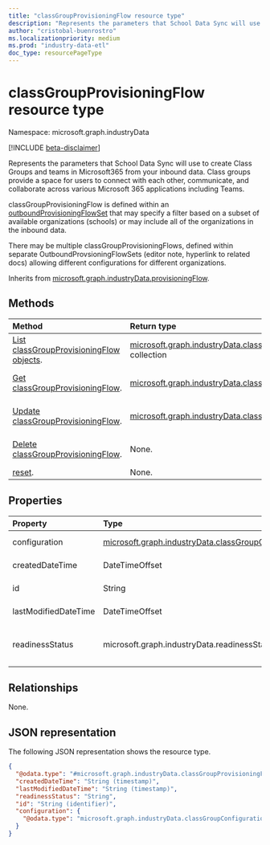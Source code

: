 ```yaml
---
title: "classGroupProvisioningFlow resource type"
description: "Represents the parameters that School Data Sync will use to create Class Groups and teams in Microsoft365 from your inbound data."
author: "cristobal-buenrostro"
ms.localizationpriority: medium
ms.prod: "industry-data-etl"
doc_type: resourcePageType
---
```


# classGroupProvisioningFlow resource type

Namespace: microsoft.graph.industryData

[!INCLUDE [beta-disclaimer](../../includes/beta-disclaimer.md)]

Represents the parameters that School Data Sync will use to create Class Groups and teams in Microsoft365 from your inbound data. Class groups provide a space for users to connect with each other, communicate, and collaborate across various Microsoft 365 applications including Teams.

classGroupProvisioningFlow is defined within an [outboundProvisioningFlowSet](../resources/industrydata-outboundprovisioningflowset.md) that may specify a filter based on a subset of available organizations (schools) or may include all of the organizations in the inbound data.

There may be multiple classGroupProvisioningFlows, defined within separate OutboundProvsioningFlowSets (editor note, hyperlink to related docs) allowing different configurations for different organizations.

Inherits from [microsoft.graph.industryData.provisioningFlow](../resources/industrydata-provisioningflow.md).

## Methods

| Method                                                                                            | Return type                                                                                                                   | Description                                                                                                                                                           |
| :------------------------------------------------------------------------------------------------ | :---------------------------------------------------------------------------------------------------------------------------- | :-------------------------------------------------------------------------------------------------------------------------------------------------------------------- |
| [List classGroupProvisioningFlow objects](../api/industrydata-classgroupprovisioningflow-list.md). | [microsoft.graph.industryData.classGroupProvisioningFlow](../resources/industrydata-classgroupprovisioningflow.md) collection | Get a list of the [microsoft.graph.industryData.classGroupProvisioningFlow](../resources/industrydata-classgroupprovisioningflow.md) objects and their properties.    |
| [Get classGroupProvisioningFlow](../api/industrydata-classgroupprovisioningflow-get.md).           | [microsoft.graph.industryData.classGroupProvisioningFlow](../resources/industrydata-classgroupprovisioningflow.md)            | Read the properties and relationships of a [microsoft.graph.industryData.classGroupProvisioningFlow](../resources/industrydata-classgroupprovisioningflow.md) object. |
| [Update classGroupProvisioningFlow](../api/industrydata-classgroupprovisioningflow-update.md).     | [microsoft.graph.industryData.classGroupProvisioningFlow](../resources/industrydata-classgroupprovisioningflow.md)            | Update the properties of a [microsoft.graph.industryData.classGroupProvisioningFlow](../resources/industrydata-classgroupprovisioningflow.md) object.                 |
| [Delete classGroupProvisioningFlow](../api/industrydata-classgroupprovisioningflow-delete.md).     | None.                                                                                                                          | Delete a [microsoft.graph.industryData.classGroupProvisioningFlow](../resources/industrydata-classgroupprovisioningflow.md) object.                                   |
| [reset](../api/industrydata-classgroupprovisioningflow-reset.md).                                  | None.                                                                                                                          | Force to reprocess all provisioning data.                                                                                                                              |

## Properties

| Property             | Type                                                                                                         | Description                                                                                                                                                                                                         |
| :------------------- | :----------------------------------------------------------------------------------------------------------- | :------------------------------------------------------------------------------------------------------------------------------------------------------------------------------------------------------------------ |
| configuration        | [microsoft.graph.industryData.classGroupConfiguration](../resources/industrydata-classgroupconfiguration.md) | The different attribute choices for the class groups to be provisioned                                                                                                                                              |
| createdDateTime      | DateTimeOffset                                                                                               | Inherited from [microsoft.graph.industryData.provisioningFlow](../resources/industrydata-provisioningflow.md).                                                                                                      |
| id                   | String                                                                                                       | Inherited from [microsoft.graph.industryData.provisioningFlow](../resources/industrydata-provisioningflow.md).                                                                                                      |
| lastModifiedDateTime | DateTimeOffset                                                                                               | Inherited from [microsoft.graph.industryData.provisioningFlow](../resources/industrydata-provisioningflow.md).                                                                                                      |
| readinessStatus      | microsoft.graph.industryData.readinessStatus                                                                 | Inherited from [microsoft.graph.industryData.provisioningFlow](../resources/industrydata-provisioningflow.md). The possible values are: `notReady`, `ready`, `failed`, `disabled`, `expired`, `unknownFutureValue`. |

## Relationships

None.

## JSON representation

The following JSON representation shows the resource type.

<!-- {
  "blockType": "resource",
  "keyProperty": "id",
  "@odata.type": "microsoft.graph.industryData.classGroupProvisioningFlow",
  "baseType": "microsoft.graph.industryData.provisioningFlow",
  "openType": false
}
-->

```json
{
  "@odata.type": "#microsoft.graph.industryData.classGroupProvisioningFlow",
  "createdDateTime": "String (timestamp)",
  "lastModifiedDateTime": "String (timestamp)",
  "readinessStatus": "String",
  "id": "String (identifier)",
  "configuration": {
    "@odata.type": "microsoft.graph.industryData.classGroupConfiguration"
  }
}
```
